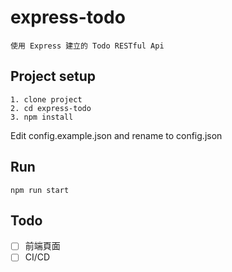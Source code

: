 # express-todo
```
使用 Express 建立的 Todo RESTful Api
```

## Project setup
```
1. clone project
2. cd express-todo
3. npm install
```
Edit config.example.json and rename to config.json


## Run
```
npm run start
```
## Todo
- [ ] 前端頁面
- [ ] CI/CD
